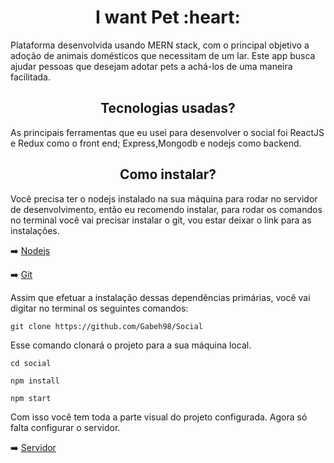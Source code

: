 <h1 align="center">I want Pet :heart:</h1>
Plataforma desenvolvida usando MERN stack, com o principal objetivo a adoção de animais domésticos que necessitam de um lar. Este app busca ajudar pessoas que desejam adotar pets a achá-los de uma maneira facilitada.
<h2 align="center" >Tecnologias usadas?</h2>
As principais ferramentas que eu usei para desenvolver o social foi ReactJS e Redux como o front end; Express,Mongodb e nodejs como backend.

<h2 align="center">Como instalar?</h2>


Você precisa ter o nodejs instalado na sua máquina para rodar no servidor de desenvolvimento, então eu recomendo instalar, para rodar os comandos no terminal você vai precisar instalar o git, vou estar deixar o link para as instalações.




➡️ [Nodejs](https://nodejs.org/en/)

➡️ [Git](https://git-scm.com/downloads)

Assim que efetuar a instalação dessas dependências primárias, você vai digitar no terminal os seguintes comandos:

`git clone https://github.com/Gabeh98/Social`

Esse comando clonará o projeto para a sua máquina local.


`cd social`

`npm install`

`npm start`

Com isso você tem toda a parte visual do projeto configurada. Agora só falta configurar o servidor.

➡️ [Servidor](https://github.com/Gabeh98/social-server)




